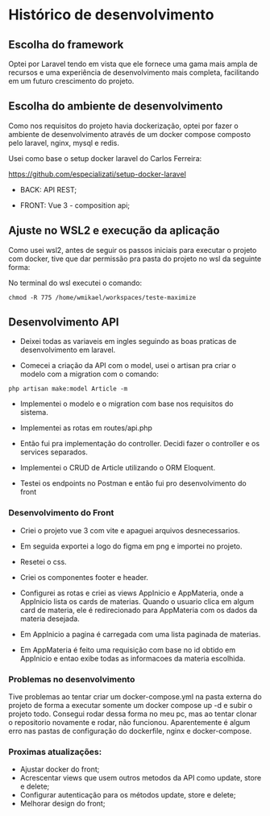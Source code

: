 # Histórico de desenvolvimento

## Escolha do framework

Optei por Laravel tendo em vista que ele fornece uma gama mais ampla de recursos e uma experiência de desenvolvimento mais completa, facilitando em um futuro crescimento do projeto.

## Escolha do ambiente de desenvolvimento

Como nos requisitos do projeto havia dockerização, optei por fazer o ambiente de desenvolvimento através de um docker compose composto pelo laravel, nginx, mysql e redis.

Usei como base o setup docker laravel do Carlos Ferreira:

<https://github.com/especializati/setup-docker-laravel>

- BACK: API REST;

- FRONT: Vue 3 - composition api;

## Ajuste no WSL2 e execução da aplicação

Como usei wsl2, antes de seguir os passos iniciais para executar o projeto com docker, tive que dar permissão pra pasta do projeto no wsl da seguinte forma:

No terminal do wsl executei o comando:

```
chmod -R 775 /home/wmikael/workspaces/teste-maximize
```

## Desenvolvimento API

- Deixei todas as variaveis em ingles seguindo as boas praticas de desenvolvimento em laravel.

- Comecei a criação da API com o model, usei o artisan pra criar o modelo com a migration com o comando:

```
php artisan make:model Article -m
```

- Implementei o modelo e o migration com base nos requisitos do sistema.

- Implementei as rotas em routes/api.php

- Então fui pra implementação do controller. Decidi fazer o controller e os services separados.

- Implementei o CRUD de Article utilizando o ORM Eloquent.

- Testei os endpoints no Postman e então fui pro desenvolvimento do front

### Desenvolvimento do Front

- Criei o projeto vue 3 com vite e apaguei arquivos desnecessarios.

- Em seguida exportei a logo do figma em png e importei no projeto.

- Resetei o css.

- Criei os componentes footer e header.

- Configurei as rotas e criei as views AppInicio e AppMateria, onde a AppInicio lista os cards de materias. Quando o usuario clica em algum card de materia, ele é redirecionado para AppMateria com os dados da materia desejada.

- Em AppInicio a pagina é carregada com uma lista paginada de materias.

- Em AppMateria é feito uma requisição com base no id obtido em AppInicio e entao exibe todas as informacoes da materia escolhida.

### Problemas no desenvolvimento

Tive problemas ao tentar criar um docker-compose.yml na pasta externa do projeto de forma a executar somente um docker compose up -d e subir o projeto todo. Consegui rodar dessa forma no meu pc, mas ao tentar clonar o repositorio novamente e rodar, não funcionou. Aparentemente é algum erro nas pastas de configuração do dockerfile, nginx e docker-compose.

### Proximas atualizações:

- Ajustar docker do front;
- Acrescentar views que usem outros metodos da API como update, store e delete;
- Configurar autenticação para os métodos update, store e delete;
- Melhorar design do front;


